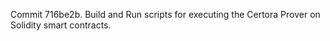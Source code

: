 Commit 716be2b.                    Build and Run scripts for executing the Certora Prover on Solidity smart contracts.